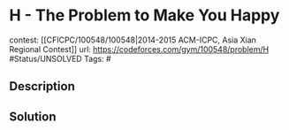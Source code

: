 # H - The Problem to Make You Happy

contest: [[CFICPC/100548/100548|2014-2015 ACM-ICPC, Asia Xian Regional Contest]]
url: https://codeforces.com/gym/100548/problem/H
#Status/UNSOLVED
Tags: #

## Description

## Solution

